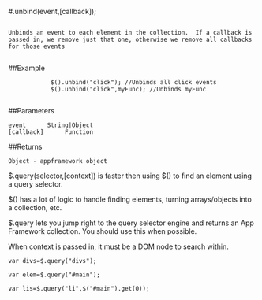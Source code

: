 
#.unbind(event,[callback]);

```

Unbinds an event to each element in the collection.  If a callback is passed in, we remove just that one, otherwise we remove all callbacks for those events
            
```

##Example

```
            $().unbind("click"); //Unbinds all click events
            $().unbind("click",myFunc); //Unbinds myFunc
            
```



##Parameters
```
event      String|Object
[callback]      Function

```

##Returns
```
Object - appframework object
```

$.query(selector,[context]) is faster then using $() to find an element using a query selector.

$() has a lot of logic to handle finding elements, turning arrays/objects into a collection, etc.

$.query lets you jump right to the query selector engine and returns an App Framework collection.  You should use this when possible.


When context is passed in, it must be a DOM node to search within.

```
var divs=$.query("divs");

var elem=$.query("#main");

var lis=$.query("li",$("#main").get(0));
```          
